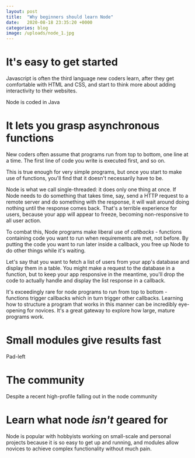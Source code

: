 ```yaml
---
layout: post
title:  "Why beginners should learn Node"
date:   2020-08-18 23:35:20 +0000
categories: blog
image: /uploads/node_1.jpg
---
```


It's easy to get started
=====

Javascript is often the third language new coders learn, after they get comfortable with HTML and CSS, and start to think more about adding interactivity to their websites.

Node is coded in Java


It lets you grasp asynchronous functions
=====

New coders often assume that programs run from top to bottom, one line at a time. The first line of code you write is executed first, and so on.

This is true enough for very simple programs, but once you start to make use of functions, you'll find that it doesn't necessarily have to be.

Node is what we call single-threaded: it does only one thing at once. If Node needs to do something that takes time, say, send a HTTP request to a remote server and do something with the response, it will wait around doing nothing until the response comes back. That's a terrible experience for users, because your app will appear to freeze, becoming non-responsive to all user action.

To combat this, Node programs make liberal use of *callbacks* - functions containing code you want to run when requirements are met, not before. By putting the code you want to run later inside a callback, you free up Node to do other things while it's waiting.

Let's say that you want to fetch a list of users from your app's database and display them in a table. You might make a request to the database in a function, but to keep your app responsive in the meantime, you'll drop the code to actually handle and display the list response in a callback.

It's exceedingly rare for node programs to run from top to bottom - functions trigger callbacks which in turn trigger other callbacks. Learning how to structure a program that works in this manner can be incredibly eye-opening for novices. It's a great gateway to explore how large, mature programs work.


Small modules give results fast
=====

Pad-left


The community
======

Despite a recent high-profile falling out in the node community


Learn what node *isn't* geared for
=====

Node is popular with hobbyists working on small-scale and personal projects because it is so easy to get up and running, and modules allow novices to achieve complex functionality without much pain.
